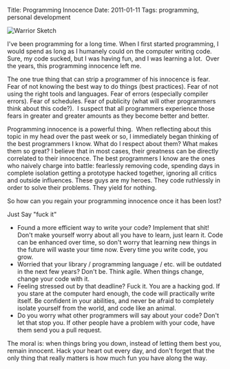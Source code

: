 Title: Programming Innocence
Date: 2011-01-11
Tags: programming, personal development


![Warrior Sketch][]


I've been programming for a long time.  When I first started programming, I
would spend as long as I humanely could on the computer writing code.  Sure, my
code sucked, but I was having fun, and I was learning a lot.  Over the years,
this programming innocence left me.

The one true thing that can strip a programmer of his innocence is fear.  Fear
of not knowing the best way to do things (best practices).  Fear of not using
the right tools and languages.  Fear of errors (especially compiler errors).
Fear of schedules.  Fear of publicity (what will other programmers think about
this code?).  I suspect that all programmers experience those fears in greater
and greater amounts as they become better and better.

Programming innocence is a powerful thing.  When reflecting about this topic
in my head over the past week or so, I immediately began thinking of the best
programmers I know.  What do I respect about them?  What makes them so great?
I believe that in most cases, their greatness can be directly correlated to
their innocence.  The best programmers I know are the ones who naively charge
into battle: fearlessly removing code, spending days in complete isolation
getting a prototype hacked together, ignoring all critics and outside
influences.  These guys are my heroes.  They code ruthlessly in order to solve
their problems.  They yield for nothing.

So how can you regain your programming innocence once it has been lost?

Just Say "fuck it"

-   Found a more efficient way to write your code?  Implement that shit!  Don't
    make yourself worry about all you have to learn, just learn it.  Code can
    be enhanced over time, so don't worry that learning new things in the
    future will waste your time now.  Every time you write code, you grow.
-   Worried that your library / programming language / etc. will be outdated in
    the next few years?  Don't be.  Think agile.  When things change, change
    your code with it.
-   Feeling stressed out by that deadline?  Fuck it.  You are a hacking god.
    If you stare at the computer hard enough, the code will practically write
    itself.  Be confident in your abilities, and never be afraid to completely
    isolate yourself from the world, and code like an animal.
-   Do you worry what other programmers will say about your code?  Don't let
    that stop you.  If other people have a problem with your code, have them
    send you a pull request.

The moral is: when things bring you down, instead of letting them best you,
remain innocent.  Hack your heart out every day, and don't forget that the only
thing that really matters is how much fun you have along the way.


  [Warrior Sketch]: {filename}/images/2011/warrior-sketch.png "Warrior Sketch"
